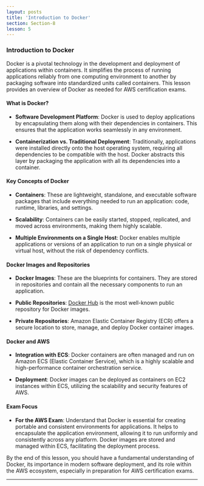 ```yaml
---
layout: posts
title: 'Introduction to Docker'
section: Section-8
lesson: 5
---
```


### Introduction to Docker

Docker is a pivotal technology in the development and deployment of applications within containers. It simplifies the process of running applications reliably from one computing environment to another by packaging software into standardized units called containers. This lesson provides an overview of Docker as needed for AWS certification exams.

<!-- pagebreak -->

#### What is Docker?

- **Software Development Platform**: Docker is used to deploy applications by encapsulating them along with their dependencies in containers. This ensures that the application works seamlessly in any environment.

- **Containerization vs. Traditional Deployment**: Traditionally, applications were installed directly onto the host operating system, requiring all dependencies to be compatible with the host. Docker abstracts this layer by packaging the application with all its dependencies into a container.

<!-- pagebreak -->

#### Key Concepts of Docker

- **Containers**: These are lightweight, standalone, and executable software packages that include everything needed to run an application: code, runtime, libraries, and settings.

- **Scalability**: Containers can be easily started, stopped, replicated, and moved across environments, making them highly scalable.

- **Multiple Environments on a Single Host**: Docker enables multiple applications or versions of an application to run on a single physical or virtual host, without the risk of dependency conflicts.

<!-- pagebreak -->

#### Docker Images and Repositories

- **Docker Images**: These are the blueprints for containers. They are stored in repositories and contain all the necessary components to run an application.

- **Public Repositories**: [Docker Hub](https://hub.docker.com) is the most well-known public repository for Docker images.

- **Private Repositories**: Amazon Elastic Container Registry (ECR) offers a secure location to store, manage, and deploy Docker container images.

<!-- pagebreak -->

#### Docker and AWS

- **Integration with ECS**: Docker containers are often managed and run on Amazon ECS (Elastic Container Service), which is a highly scalable and high-performance container orchestration service.

- **Deployment**: Docker images can be deployed as containers on EC2 instances within ECS, utilizing the scalability and security features of AWS.

#### Exam Focus

- **For the AWS Exam**: Understand that Docker is essential for creating portable and consistent environments for applications. It helps to encapsulate the application environment, allowing it to run uniformly and consistently across any platform. Docker images are stored and managed within ECS, facilitating the deployment process.

By the end of this lesson, you should have a fundamental understanding of Docker, its importance in modern software deployment, and its role within the AWS ecosystem, especially in preparation for AWS certification exams.

---
